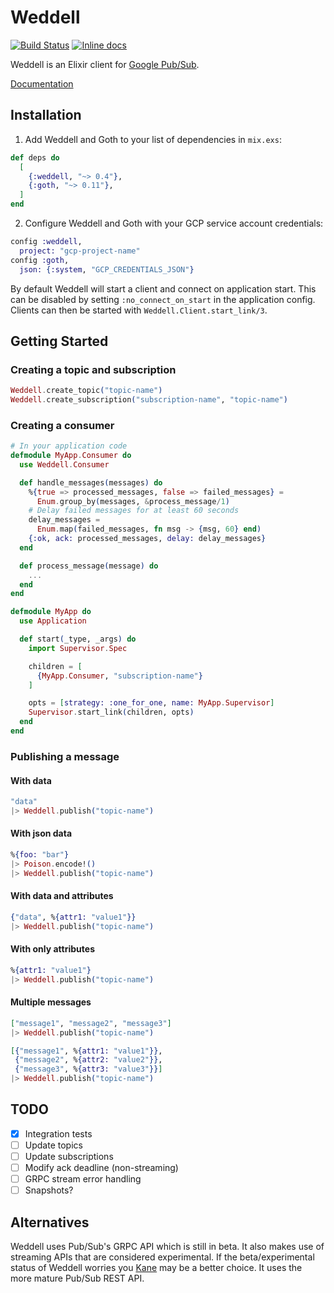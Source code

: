 # Weddell

[![Build Status](https://travis-ci.org/cjab/weddell.svg?branch=master)](https://travis-ci.org/cjab/weddell)
[![Inline docs](https://inch-ci.org/github/cjab/weddell.svg)](https://inch-ci.org/github/cjab/weddell)

Weddell is an Elixir client for [Google Pub/Sub](https://cloud.google.com/pubsub/).

[Documentation](https://hexdocs.pm/weddell)

## Installation

1) Add Weddell and Goth to your list of dependencies in `mix.exs`:

```elixir
def deps do
  [
    {:weddell, "~> 0.4"},
    {:goth, "~> 0.11"},
  ]
end
```

2) Configure Weddell and Goth with your GCP service account credentials:

```elixir
config :weddell,
  project: "gcp-project-name"
config :goth,
  json: {:system, "GCP_CREDENTIALS_JSON"}
```

By default Weddell will start a client and connect on application start.
This can be disabled by setting `:no_connect_on_start` in the application config.
Clients can then be started with `Weddell.Client.start_link/3`.

## Getting Started

### Creating a topic and subscription

```elixir
Weddell.create_topic("topic-name")
Weddell.create_subscription("subscription-name", "topic-name")
```

### Creating a consumer

```elixir
# In your application code
defmodule MyApp.Consumer do
  use Weddell.Consumer

  def handle_messages(messages) do
    %{true => processed_messages, false => failed_messages} =
      Enum.group_by(messages, &process_message/1)
    # Delay failed messages for at least 60 seconds
    delay_messages =
      Enum.map(failed_messages, fn msg -> {msg, 60} end)
    {:ok, ack: processed_messages, delay: delay_messages}
  end

  def process_message(message) do
    ...
  end
end

defmodule MyApp do
  use Application

  def start(_type, _args) do
    import Supervisor.Spec

    children = [
      {MyApp.Consumer, "subscription-name"}
    ]

    opts = [strategy: :one_for_one, name: MyApp.Supervisor]
    Supervisor.start_link(children, opts)
  end
end
```

### Publishing a message

#### With data

```elixir
"data"
|> Weddell.publish("topic-name")
```

#### With json data

```elixir
%{foo: "bar"}
|> Poison.encode!()
|> Weddell.publish("topic-name")
```

#### With data and attributes

```elixir
{"data", %{attr1: "value1"}}
|> Weddell.publish("topic-name")
```

#### With only attributes

```elixir
%{attr1: "value1"}
|> Weddell.publish("topic-name")
```

#### Multiple messages

```elixir
["message1", "message2", "message3"]
|> Weddell.publish("topic-name")

[{"message1", %{attr1: "value1"}},
 {"message2", %{attr2: "value2"}},
 {"message3", %{attr3: "value3"}}]
|> Weddell.publish("topic-name")
```

## TODO

- [X] Integration tests
- [ ] Update topics
- [ ] Update subscriptions
- [ ] Modify ack deadline (non-streaming)
- [ ] GRPC stream error handling
- [ ] Snapshots?

## Alternatives

Weddell uses Pub/Sub's GRPC API which is still in beta. It also
makes use of streaming APIs that are considered experimental. If the
beta/experimental status of Weddell worries you [Kane](https://github.com/peburrows/kane)
may be a better choice. It uses the more mature Pub/Sub REST API.
